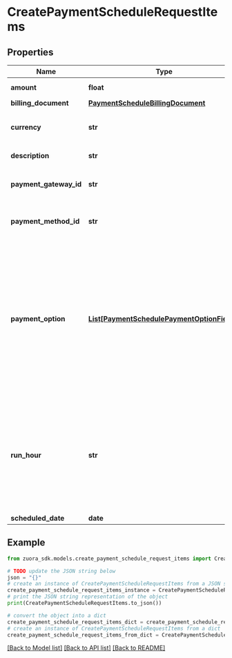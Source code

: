 # CreatePaymentScheduleRequestItems


## Properties

Name | Type | Description | Notes
------------ | ------------- | ------------- | -------------
**amount** | **float** | The amount that needs to be collected by this payment schedule item.  | [optional] 
**billing_document** | [**PaymentScheduleBillingDocument**](PaymentScheduleBillingDocument.md) |  | [optional] 
**currency** | **str** | The currency of the payment.  **Note**: - This field is optional. If not specified, the default value is the currency set for the account.  | [optional] 
**description** | **str** | Description of the payment schedule item.  | [optional] 
**payment_gateway_id** | **str** | The ID of the payment gateway.  **Note**: - This field is optional. If not specified, the default value is the payment gateway id set for the account.  | [optional] 
**payment_method_id** | **str** | The ID of the payment method.  **Note**: - This field is optional. If not specified, the default value is the payment method id set for the account.  | [optional] 
**payment_option** | [**List[PaymentSchedulePaymentOptionFields]**](PaymentSchedulePaymentOptionFields.md) | Container for the paymentOption items, which describe the transactional level rules for processing payments. Currently, only the Gateway Options type is supported.  Here is an example: &#x60;&#x60;&#x60; \&quot;paymentOption\&quot;: [   {     \&quot;type\&quot;: \&quot;GatewayOptions\&quot;,     \&quot;detail\&quot;: {       \&quot;SecCode\&quot;:\&quot;WEB\&quot;     }   } ] &#x60;&#x60;&#x60;  &#x60;paymentOption&#x60; of the payment schedule takes precedence over &#x60;paymentOption&#x60; of the payment schedule item.  To enable this field, submit a request at [Zuora Global Support](https://support.zuora.com/). This field is only available if &#x60;zuora-version&#x60; is set to &#x60;337.0&#x60; or later.  | [optional] 
**run_hour** | **str** | At which hour in the day in the tenant’s timezone this payment will be collected. Available values:&#x60;[0,1,2,~,22,23]&#x60;. If the time difference between your tenant’s timezone and the timezone where Zuora servers are is not in full hours, for example, 2.5 hours, the payment schedule items will be triggered half hour later than your scheduled time. The default value is &#x60;0&#x60;. If the payment &#x60;runHour&#x60; and &#x60;scheduledDate&#x60; are backdated, the system will collect the payment when the next runHour occurs.  | [optional] 
**scheduled_date** | **date** | The date to collect the payment.  | [optional] 

## Example

```python
from zuora_sdk.models.create_payment_schedule_request_items import CreatePaymentScheduleRequestItems

# TODO update the JSON string below
json = "{}"
# create an instance of CreatePaymentScheduleRequestItems from a JSON string
create_payment_schedule_request_items_instance = CreatePaymentScheduleRequestItems.from_json(json)
# print the JSON string representation of the object
print(CreatePaymentScheduleRequestItems.to_json())

# convert the object into a dict
create_payment_schedule_request_items_dict = create_payment_schedule_request_items_instance.to_dict()
# create an instance of CreatePaymentScheduleRequestItems from a dict
create_payment_schedule_request_items_from_dict = CreatePaymentScheduleRequestItems.from_dict(create_payment_schedule_request_items_dict)
```
[[Back to Model list]](../README.md#documentation-for-models) [[Back to API list]](../README.md#documentation-for-api-endpoints) [[Back to README]](../README.md)



